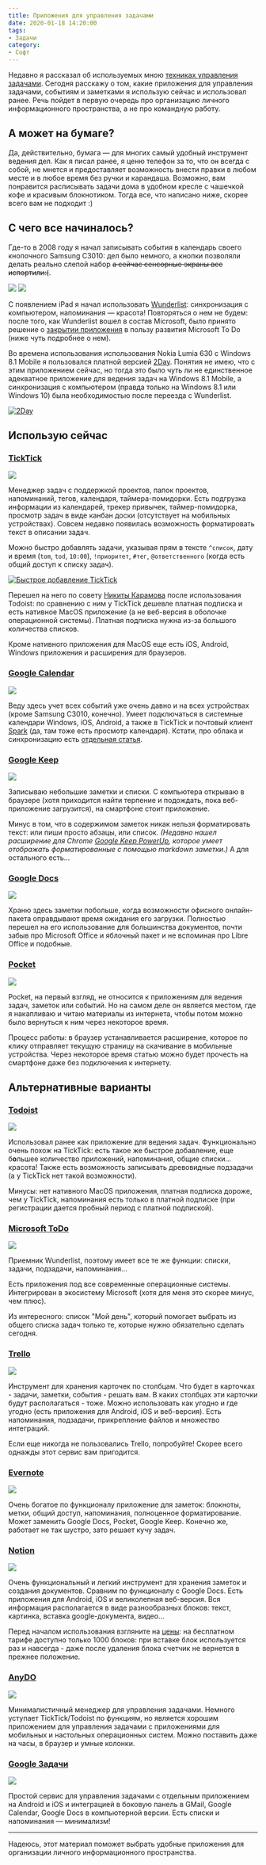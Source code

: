 ```yaml
---
title: Приложения для управления задачами
date: 2020-01-18 14:20:00
tags:
- Задачи 
category:
- Софт
---
```


Недавно я рассказал об используемых мною [техниках управления задачами](/posts/2020/time-management-techniques/). Сегодня расскажу о том, какие приложения для управления задачами, событиям и заметками я использую сейчас и использовал ранее. Речь пойдет в первую очередь про организацию личного информационного пространства, а не про командную работу.

<!-- more -->

## А может на бумаге?

Да, действительно, бумага — для многих самый удобный инструмент ведения дел. Как я писал ранее, я ценю телефон за то, что он всегда с собой, не мнется и предоставляет возможность внести правки в любом месте и в любое время без ручки и карандаша. Возможно, вам понравится расписывать задачи дома в удобном кресле с чашечкой кофе и красивым блокнотиком. Тогда все, что написано ниже, скорее всего вам не подходит :)

## С чего все начиналось?

Где-то в 2008 году я начал записывать события в календарь своего кнопочного Samsung C3010: дел было немного, а кнопки позволяли делать реально слепой набор ~~а сейчас сенсорные экраны все испортили:(~~.

![](/content/2020/time-management-soft/c3010-0.jpg) ![](/content/2020/time-management-soft/c3010-1.jpg)

С появлением iPad я начал использовать [Wunderlist](/posts/2013/wunderlist/): синхронизация с компьютером, напоминания — красота! Повторяться о нем не будем: после того, как Wunderlist вошел в состав Microsoft, было принято решение о [закрытии приложения](https://www.wunderlist.com/blog/join-us-on-our-new-journey/) в пользу развития Microsoft To Do (ниже чуть подробнее о нем).

Во времена использования использования Nokia Lumia 630 с Windows 8.1 Mobile я пользовался платной версией [2Day](https://www.2day-app.com/). Понятия не имею, что с этим приложением сейчас, но тогда это было чуть ли не единственное адекватное приложение для ведения задач на Windows 8.1 Mobile, а синхронизация с компьютером (правда только на Windows 8.1 или Windows 10) была необходимостью после переезда с Wunderlist.

[![2Day](/content/2020/time-management-soft/2day.png)](/content/2020/time-management-soft/2day.png)

## Использую сейчас

### [TickTick](/r/ticktick/)

![](/content/2020/time-management-soft/ticktick.png)

Менеджер задач с поддержкой проектов, папок проектов, напоминаний, тегов, календаря, таймера-помидорки. Есть подгрузка информации из календарей, трекер привычек, таймер-помидорка, просмотр задач в виде канбан доски (отсутствует на мобильных устройствах). Совсем недавно появилась возможность форматировать текст в описании задач.

Можно быстро добавлять задачи, указывая прям в тексте `^список`, дату и время (`tom`, `tod`, `10:00`), `!приоритет`, `#тег`, `@ответственного` (когда есть общий доступ к списку задач).

[![Быстрое добавление TickTick](/content/2020/time-management-soft/ticktick-quick-add.png)](/content/2020/time-management-soft/ticktick-quick-add.png)

Перешел на него по совету [Никиты Карамова](https://karamoff.dev/) после использования Todoist: по сравнению с ним у TickTick дешевле платная подписка и есть нативное MacOS приложение (а не веб-версия в оболочке операционной системы). Платная подписка нужна из-за большого количества списков.

Кроме нативного приложения для MacOS еще есть iOS, Android, Windows приложения и расширения для браузеров.

### [Google Calendar](https://calendar.google.com)

![](/content/2020/time-management-soft/google-calendar-logo.jpg)

Веду здесь учет всех событий уже очень давно и на всех устройствах (кроме Samsung C3010, конечно). Умеет подключаться в системные календари Windows, iOS, Android, а также в TickTick и почтовый клиент [Spark](https://sparkmailapp.com/) (да, там тоже есть просмотр календаря). Кстати, про облака и синхронизацию есть [отдельная статья](/posts/2018/clouds/).

### [Google Keep](https://keep.google.com)

![](/content/2020/time-management-soft/google-keep.png)

Записываю небольшие заметки и списки. С компьютера открываю в браузере (хотя приходится найти терпение и подождать, пока веб-приложение загрузится), на смартфоне стоит приложение.

Минус в том, что в содержимом заметок никак нельзя форматировать текст: или пиши просто абзацы, или список. _(Недавно нашел расширение для Chrome [Google Keep PowerUp](https://chrome.google.com/webstore/detail/google-keep-powerup/popfcpchhcihipngccmnfdacakoicolm), которое умеет отображать форматированные с помощью markdown заметки.)_ А для остального есть...

### [Google Docs](https://docs.google.com)

![](/content/2020/time-management-soft/google-docs.png)

Храню здесь заметки побольше, когда возможности офисного онлайн-пакета оправдывают время ожидания его загрузки. Полностью перешел на его использование для большинства документов, почти забыв про Microsoft Office и яблочный пакет и не вспоминая про Libre Office и подобные.

### [Pocket](https://getpocket.com)

![](/content/2020/time-management-soft/pocket.png)

Pocket, на первый взгляд, не относится к приложениям для ведения задач, заметок или событий. Но на самом деле он является местом, где я накапливаю и читаю материалы из интернета, чтобы потом можно было вернуться к ним через некоторое время.

Процесс работы: в браузер устанавливается расширение, которое по клику отправляет текущую страницу на скачивание в мобильные устройства. Через некоторое время статью можно будет прочесть на смартфоне даже без подключения к интернету.

## Альтернативные варианты

### [Todoist](http://todoist.com)

![](/content/2020/time-management-soft/todoist.png)

Использовал ранее как приложение для ведения задач. Функционально очень похож на TickTick: есть такое же быстрое добавление, еще б**о**льшее количество приложений, напоминания, общие списки... красота! Также есть возможность записывать древовидные подзадачи (а у TickTick нет такой возможности).

Минусы: нет нативного MacOS приложения, платная подписка дороже, чем у TickTick, напоминания есть только в платной подписке (при регистрации дается пробный период с платной подпиской).

### [Microsoft ToDo](https://todo.microsoft.com/)

![](/content/2020/time-management-soft/microsoft-todo.png)

Приемник Wunderlist, поэтому имеет все те же функции: списки, задачи, подзадачи, напоминания... 

Есть приложения под все современные операционные системы. Интегрирован в экосистему Microsoft (хотя для меня это скорее минус, чем плюс).

Из интересного: список "Мой день", который помогает выбрать из общего списка задач только те, которые нужно обязательно сделать сегодня. 

### [Trello](https://trello.com)

![](/content/2020/time-management-soft/trello.png)

Инструмент для хранения карточек по столбцам. Что будет в карточках - задачи, заметки, события - решать вам. В каких столбцах эти карточки будут располагаться - тоже. Можно использовать как угодно и где угодно (есть приложения для Android, iOS и веб-версия). Есть напоминания, подзадачи, прикрепление файлов и множество интеграций. 

Если еще никогда не пользовались Trello, попробуйте! Скорее всего однажды этот сервис вам пригодится.

### [Evernote](https://evernote.com)

![](/content/2020/time-management-soft/evernote.png)

Очень богатое по функционалу приложение для заметок: блокноты, метки, общий доступ, напоминания, полноценное форматирование. Может заменить Google Docs, Pocket, Google Keep. Конечно же, работает не так шустро, зато решает кучу задач. 

### [Notion](http://notion.so)

![](/content/2020/time-management-soft/notion.png)

Очень функциональный и легкий инструмент для хранения заметок и создания документов. Сравним по функционалу с Google Docs. Есть приложения для Android, iOS и великолепная веб-версия. Вся информация располагается в виде разнообразных блоков: текст, картинка, вставка google-документа, видео...

Перед началом использования взгляните на [цены](https://www.notion.so/pricing): на бесплатном тарифе доступно только 1000 блоков: при вставке блок используется раз и навсегда - даже после удаления блока счетчик не вернется в прежнее положение. 

### [AnyDO](https://www.any.do/)

![](/content/2020/time-management-soft/anydo.jpg)

Минималистичный менеджер для управления задачами. Немного уступает TickTick/Todoist по функциям, но является хорошим приложением для управления задачами с приложениями для мобильных и настольных операционных систем. Можно поставить даже на часы, в браузер и умные колонки.

### [Google Задачи](https://mail.google.com/tasks/canvas)

![](/content/2020/time-management-soft/google-tasks.png)

Простой сервис для управления задачами с отдельным приложением на Android и iOS и интеграцией в боковую панель в GMail, Google Calendar, Google Docs в компьютерной версии. Есть списки и напоминания — минимализм!

----

Надеюсь, этот материал поможет выбрать удобные приложения для организации личного информационного пространства.


